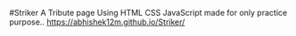 #Striker
A Tribute page Using HTML CSS JavaScript
made for only practice purpose..
https://abhishek12m.github.io/Striker/